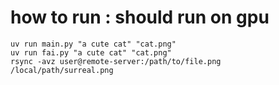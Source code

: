 # how to run : should run on gpu

```
uv run main.py "a cute cat" "cat.png"
uv run fai.py "a cute cat" "cat.png"
rsync -avz user@remote-server:/path/to/file.png /local/path/surreal.png
```
